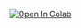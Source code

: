 [![Open In Colab](https://colab.research.google.com/assets/colab-badge.svg)](https://colab.research.google.com/github/Umama123/Machine-Learning/blob/main/ML_assignment%20(2).ipynb)
